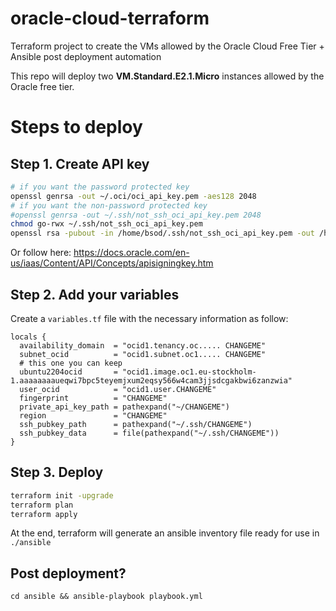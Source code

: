 # oracle-cloud-terraform
Terraform project to create the VMs allowed by the Oracle Cloud Free Tier + Ansible post deployment automation

This repo will deploy two **VM.Standard.E2.1.Micro** instances allowed by the Oracle free tier.

# Steps to deploy
## Step 1. Create API key
```sh
# if you want the password protected key
openssl genrsa -out ~/.oci/oci_api_key.pem -aes128 2048                    
# if you want the non-password protected key
#openssl genrsa -out ~/.ssh/not_ssh_oci_api_key.pem 2048
chmod go-rwx ~/.ssh/not_ssh_oci_api_key.pem
openssl rsa -pubout -in /home/bsod/.ssh/not_ssh_oci_api_key.pem -out /home/bsod/.ssh/not_ssh_oci_api_key_public.pem    
```
Or follow here: https://docs.oracle.com/en-us/iaas/Content/API/Concepts/apisigningkey.htm

## Step 2.  Add your variables

Create a `variables.tf` file with the necessary information as follow:
```
locals {
  availability_domain  = "ocid1.tenancy.oc..... CHANGEME"
  subnet_ocid          = "ocid1.subnet.oc1..... CHANGEME"
  # this one you can keep
  ubuntu2204ocid       = "ocid1.image.oc1.eu-stockholm-1.aaaaaaaaueqwi7bpc5teyemjxum2eqsy566w4cam3jjsdcgakbwi6zanzwia"
  user_ocid            = "ocid1.user.CHANGEME"
  fingerprint          = "CHANGEME"
  private_api_key_path = pathexpand("~/CHANGEME")
  region               = "CHANGEME"
  ssh_pubkey_path      = pathexpand("~/.ssh/CHANGEME")
  ssh_pubkey_data      = file(pathexpand("~/.ssh/CHANGEME"))
}
```

## Step 3. Deploy
```sh
terraform init -upgrade
terraform plan
terraform apply
```

At the end, terraform will generate an ansible inventory file ready for use in `./ansible`

## Post deployment?
`cd ansible && ansible-playbook playbook.yml`




